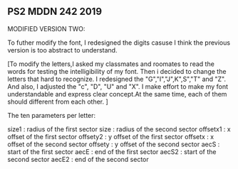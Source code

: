 ## PS2 MDDN 242 2019

MODIFIED VERSION TWO:

To futher modify the font, I redesigned the digits casuse I think the previous version is too abstract to understand.

[To modify the letters,I asked my classmates and roomates to read the words for testing the intelligibility of my font. Then i decided to change the letters that hard to recognize. I redesigned the "G","I","J",K",S","T" and "Z". And also, I adjusted the "c", "D", "U" and "X". I make effort to make my font understandable and express clear concept.At the same time, each of them should different from each other. ]


 The ten parameters per letter:

 size1 : radius of the first sector
 size : radius of the second sector
 offsetx1 : x offset of the first sector 
 offsety2 : y offset of the first sector 
 offsetx : x offset of the second sector 
 offsety : y offset of the second sector 
 aecS : start of the first sector
 aecE : end of the first sector
 aecS2 : start of the second sector
 aecE2 : end of the second sector

 






